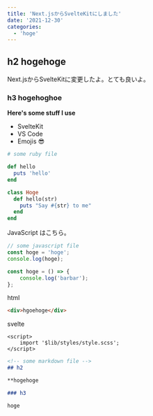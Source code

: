 ```yaml
---
title: 'Next.jsからSvelteKitにしました'
date: '2021-12-30'
categories:
  - 'hoge'
---
```


## h2 hogehoge

Next.jsからSvelteKitに変更したよ。とても良いよ。

### h3 hogehoghoe

**Here's some stuff I use**

- SvelteKit
- VS Code
- Emojis 😎

```ruby
# some ruby file

def hello
  puts 'hello'
end

class Hoge
  def hello(str)
    puts "Say #{str} to me"
  end
end
```

JavaScript はこちら。

```javascript
// some javascript file
const hoge = 'hoge';
console.log(hoge);

const hoge = () => {
	console.log('barbar');
};
```

html

```html
<div>hgoehoge</div>
```

svelte

```svelte
<script>
	import '$lib/styles/style.scss';
</script>
```

```markdown
<!-- some markdown file -->
## h2

**hogehoge

### h3

```

`hoge`
